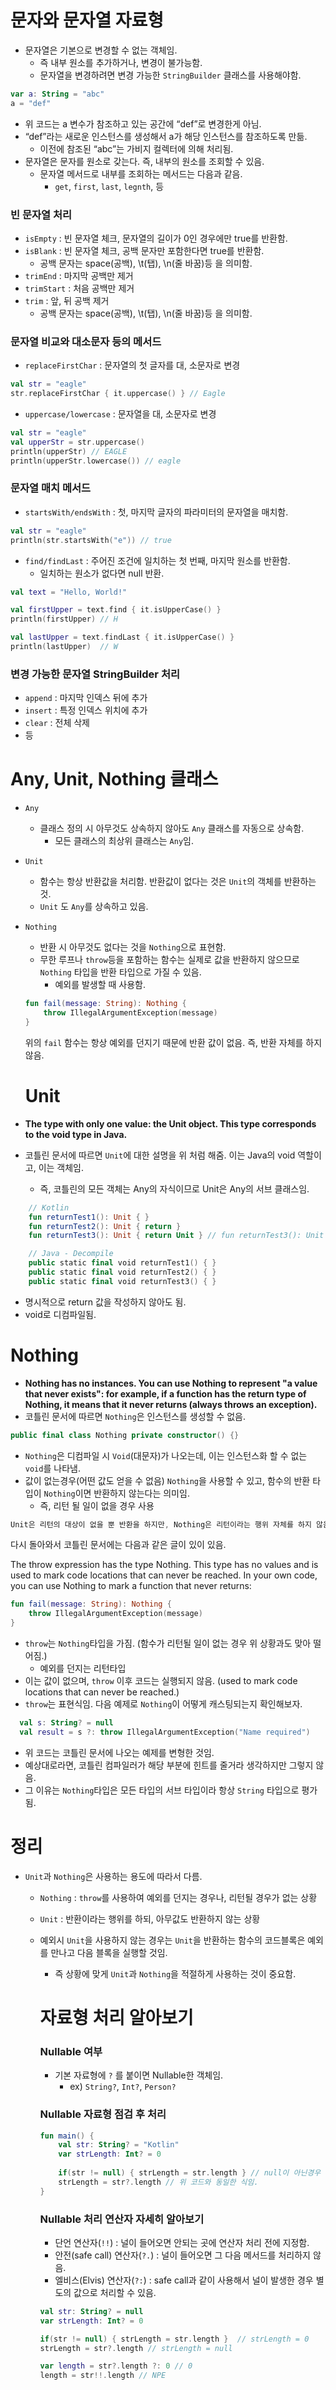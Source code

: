 # 문자와 문자열 자료형

- 문자열은 기본으로 변경할 수 없는 객체임.
    - 즉 내부 원소를 추가하거나, 변경이 불가능함.
    - 문자열을 변경하려면 변경 가능한 `StringBuilder` 클래스를 사용해야함.

```kotlin
var a: String = "abc"
a = "def"
```

- 위 코드는 a 변수가 참조하고 있는 공간에 “def”로 변경한게 아님.
- “def”라는 새로운 인스턴스를 생성해서 a가 해당 인스턴스를 참조하도록 만듦.
    - 이전에 참조된 “abc”는 가비지 컬렉터에 의해 처리됨.
- 문자열은 문자를 원소로 갖는다. 즉, 내부의 원소를 조회할 수 있음.
    - 문자열 메서드로 내부를 조회하는 메서드는 다음과 같음.
        - `get`, `first`, `last`, `legnth`, 등

### 빈 문자열 처리

- `isEmpty` : 빈 문자열 체크, 문자열의 길이가 0인 경우에만 true를 반환함.
- `isBlank` : 빈 문자열 체크, 공백 문자만 포함한다면 true를 반환함.
    - 공백 문자는 space(공백), \t(탭), \n(줄 바꿈)등 을 의미함.
- `trimEnd` : 마지막 공백만 제거
- `trimStart` : 처음 공백만 제거
- `trim` : 앞, 뒤 공백 제거
    - 공백 문자는 space(공백), \t(탭), \n(줄 바꿈)등 을 의미함.

### 문자열 비교와 대소문자 등의 메서드

- `replaceFirstChar` : 문자열의 첫 글자를 대, 소문자로 변경

```kotlin
val str = "eagle"
str.replaceFirstChar { it.uppercase() } // Eagle
```

- `uppercase/lowercase` : 문자열을 대, 소문자로 변경

```kotlin
val str = "eagle"
val upperStr = str.uppercase()
println(upperStr) // EAGLE
println(upperStr.lowercase()) // eagle
```

### 문자열 매치 메서드

- `startsWith/endsWith` : 첫, 마지막 글자의 파라미터의 문자열을 매치함.

```kotlin
val str = "eagle"
println(str.startsWith("e")) // true
```

- `find/findLast` : 주어진 조건에 일치하는 첫 번째, 마지막 원소를 반환함.
    - 일치하는 원소가 없다면 null 반환.

```kotlin
val text = "Hello, World!"

val firstUpper = text.find { it.isUpperCase() }
println(firstUpper) // H 

val lastUpper = text.findLast { it.isUpperCase() }
println(lastUpper)  // W
```

### 변경 가능한 문자열 StringBuilder 처리

- `append` : 마지막 인덱스 뒤에 추가
- `insert` : 특정 인덱스 위치에 추가
- `clear` : 전체 삭제
- 등

# Any, Unit, Nothing 클래스

- `Any`
    - 클래스 정의 시 아무것도 상속하지 않아도 `Any` 클래스를 자동으로 상속함.
        - 모든 클래스의 최상위 클래스는 `Any`임.
- `Unit`
    - 함수는 항상 반환값을 처리함. 반환값이 없다는 것은 `Unit`의 객체를 반환하는 것.
    - `Unit` 도 `Any`를 상속하고 있음.
- `Nothing`
    - 반환 시 아무것도 없다는 것을 `Nothing`으로 표현함.
    - 무한 루프나 `throw`등을 포함하는 함수는 실제로 값을 반환하지 않으므로 `Nothing` 타입을 반환 타입으로 가질 수 있음.
        - 예외를 발생할 때 사용함.
    
    ```kotlin
    fun fail(message: String): Nothing {
        throw IllegalArgumentException(message)
    }
    ```
    
    위의 `fail` 함수는 항상 예외를 던지기 때문에 반환 값이 없음. 즉, 반환 자체를 하지 않음.

  # Unit
- **The type with only one value: the Unit object. This type corresponds to the void type in Java.**
- 코틀린 문서에 따르면 `Unit`에 대한 설명을 위 처럼 해줌. 이는 Java의 void 역할이고, 이는 객체임.
    - 즉, 코틀린의 모든 객체는 Any의 자식이므로 Unit은 Any의 서브 클래스임.
```kotlin
    // Kotlin
    fun returnTest1(): Unit { }
    fun returnTest2(): Unit { return }
    fun returnTest3(): Unit { return Unit } // fun returnTest3(): Unit = Unit

    // Java - Decompile
    public static final void returnTest1() { }
    public static final void returnTest2() { }
    public static final void returnTest3() { }
```
- 명시적으로 return 값을 작성하지 않아도 됨.
- void로 디컴파일됨.
# Nothing
- **Nothing has no instances. You can use Nothing to represent "a value that never exists": for example, if a function has the return type of Nothing, it means that it never returns (always throws an exception).**
- 코틀린 문서에 따르면 `Nothing`은 인스턴스를 생성할 수 없음.
```kotlin
public final class Nothing private constructor() {}
```
- `Nothing`은 디컴파일 시 `Void`(대문자)가 나오는데, 이는 인스턴스화 할 수 없는 `void`를 나타냄.
- 값이 없는경우(어떤 값도 얻을 수 없음) `Nothing`을 사용할 수 있고, 함수의 반환 타입이 `Nothing`이면 반환하지 않는다는 의미임.
  - 즉, 리턴 될 일이 없을 경우 사용
```kotlin
Unit은 리턴의 대상이 없을 뿐 반환을 하지만, Nothing은 리턴이라는 행위 자체를 하지 않음.
```
다시 돌아와서 코틀린 문서에는 다음과 같은 글이 있이 있음.

The throw expression has the type Nothing. This type has no values and is used to mark code locations that can never be reached. In your own code, you can use Nothing to mark a function that never returns:

```kotlin
fun fail(message: String): Nothing {
    throw IllegalArgumentException(message)
}
```
- `throw`는 `Nothing`타입을 가짐. (함수가 리턴될 일이 없는 경우 위 상황과도 맞아 떨어짐.)
  - 예외를 던지는 리턴타입
- 이는 값이 없으며, `throw` 이후 코드는 실행되지 않음. (used to mark code locations that can never be reached.)
- `throw`는 표현식임. 다음 예제로 `Nothing`이 어떻게 캐스팅되는지 확인해보자.
```kotlin
  val s: String? = null
  val result = s ?: throw IllegalArgumentException("Name required")
```
- 위 코드는 코틀린 문서에 나오는 예제를 변형한 것임.
- 예상대로라면, 코틀린 컴파일러가 해당 부분에 힌트를 줄거라 생각하지만 그렇지 않음.
- 그 이유는 `Nothing`타입은 모든 타입의 서브 타입이라 항상 `String` 타입으로 평가됨.

# 정리
- `Unit`과 `Nothing`은 사용하는 용도에 따라서 다름.
  - `Nothing` : `throw`를 사용하여 예외를 던지는 경우나, 리턴될 경우가 없는 상황
  - `Unit` : 반환이라는 행위를 하되, 아무값도 반환하지 않는 상황
  - 예외시 `Unit`을 사용하지 않는 경우는 `Unit`을 반환하는 함수의 코드블록은 예외를 만나고 다음 블록을 실행할 것임.
    - 즉 상황에 맞게 `Unit`과 `Nothing`을 적절하게 사용하는 것이 중요함.

    
    # 자료형 처리 알아보기
    
    ### Nullable 여부
    
    - 기본 자료형에 `?` 를 붙이면 Nullable한 객체임.
        - ex) `String?`, `Int?`, `Person?`
    
    ### Nullable 자료형 점검 후 처리
    
    ```kotlin
    fun main() {
        val str: String? = "Kotlin"
        var strLength: Int? = 0
        
        if(str != null) { strLength = str.length } // null이 아닌경우 처리
        strLength = str?.length // 위 코드와 동일한 식임.
    }
    ```
    
    ### Nullable 처리 연산자 자세히 알아보기
    
    - 단언 연산자(`!!`) : 널이 들어오면 안되는 곳에 연산자 처리 전에 지정함.
    - 안전(safe call) 연산자(`?.`) : 널이 들어오면 그 다음 메서드를 처리하지 않음.
    - 엘비스(Elvis) 연산자(`?:`) : safe call과 같이 사용해서 널이 발생한 경우 별도의 값으로 처리할 수 있음.
    
    ```kotlin
    val str: String? = null
    var strLength: Int? = 0
    
    if(str != null) { strLength = str.length }  // strLength = 0
    strLength = str?.length // strLength = null
    
    var length = str?.length ?: 0 // 0
    length = str!!.length // NPE
    ```
